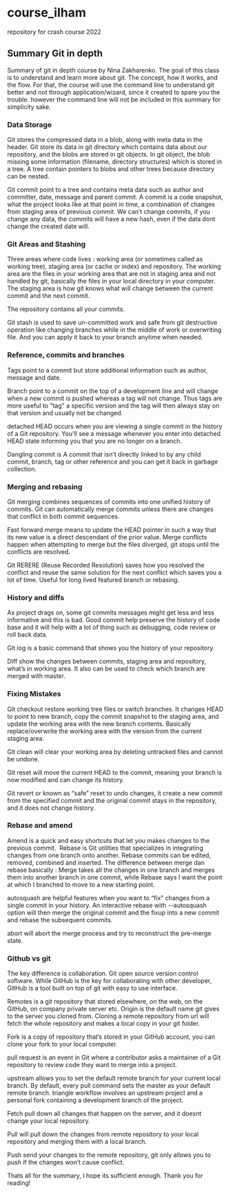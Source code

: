 # course_ilham
repository for crash course 2022

<h2>Summary Git in depth</h2>

Summary of git in depth course by Nina Zakharenko.
The goal of this class is to understand and learn more about git. The concept, how it works, and the flow. For that, the course will use the command line to understand git better and not through application/wizard, since it created to spare you the trouble. however the command line will not be included in this summary for simplicity sake.

<h3>Data Storage</h3>
<p>Git stores the compressed data in a blob, along with meta data in the header. Git store its data in git directory which contains data about our repository, and the blobs are stored in git objects. In git object, the blob missing some information (filename, directory structures) which is stored in a tree. A tree contain pointers to blobs and other trees because directory can be nested.</p>
<p>Git commit point to a tree and contains meta data such as author and committer, date, message and parent commit. A commit is a code snapshot, what the project looks like at that point in time, a combination of changes from staging area of previous commit. We can’t change commits, if you change any data, the commits will have a new hash, even if the data dont change the created date will.</p>

<h3>Git Areas and Stashing</h3>
<p>Three areas where code lives : working area (or sometimes called as working tree), staging area (or cache or index) and repository. The working area are the files in your working area that are not in staging area and not handled by git, basically the files in your local directory in your computer. The staging area is how git knows what will change between the current commit and the next commit.</p>
<p>The repository contains all your commits.</p>
<p>Git stash is used to save un-committed work and safe from git destructive operation like changing branches while in the middle of work or overwriting file. And you can apply it back to your branch anytime when needed.</p>

<h3>Reference, commits and branches</h3>
<p>Tags point to a commit but store additional information such as author, message and date.</p>
<p>Branch  point to a commit on the top of a development line and will change when a new commit is pushed whereas a tag will not change. Thus tags are more useful to "tag" a specific version and the tag will then always stay on that version and usually not be changed.</p>
<p>detached HEAD occurs when you are viewing a single commit in the history of a Git repository. You'll see a message whenever you enter into detached HEAD state informing you that you are no longer on a branch.</p>
<p>Dangling commit is A commit that isn't directly linked to by any child commit, branch, tag or other reference and you can get it back in garbage collection.</p>

<h3>Merging and rebasing</h3>
<p>Git merging combines sequences of commits into one unified history of commits. Git can automatically merge commits unless there are changes that conflict in both commit sequences.</p>
<p>Fast forward merge means to update the HEAD pointer in such a way that its new value is a direct descendant of the prior value. Merge conflicts happen when attempting to merge but the files diverged, git stops until the conflicts are resolved.</p>
<p>Git RERERE (Reuse Recorded Resolution) saves how you resolved the conflict and reuse the same solution for the next conflict which saves you a lot of time. Useful for long lived featured branch or rebasing.</p>

<h3>History and diffs</h3>
<p>As project drags on, some git commits messages might get less and less informative and this is bad. Good commit help preserve the history of code base and it will help with a lot of thing such as debugging, code review or roll back data.</p>
<p>Git log is a basic command that shows you the history of your repository.</p>
<p>Diff show the changes between commits, staging area and repository, what’s in working area. It also can be used to check which branch are merged with master.</p>

<h3>Fixing Mistakes</h3>
<p>Git checkout restore working tree files or switch branches. It changes HEAD to point to new branch, copy the commit snapshot to the staging area, and update the working area with the new branch contents. Basically replace/overwrite the working area with the version from the current staging area.</p>
<p>Git clean will clear your working area by deleting untracked files and cannot be undone.</p>
<p>Git reset will move the current HEAD to the commit, meaning your branch is now modified and can change its history.</p>
<p>Git revert or known as “safe” reset to undo changes, it create a new commit from the specified commit and the original commit stays in the repository, and it does not change history.</p>

<h3>Rebase and amend</h3>
<p>Amend is a quick and easy shortcuts that let you makes changes to the previous commit.  Rebase is Git utilities that specializes in integrating changes from one branch onto another. Rebase commits can be edited, removed, combined and inserted. The difference between merge dan rebase basically : Merge takes all the changes in one branch and merges them into another branch in one commit, while Rebase says I want the point at which I branched to move to a new starting point.</p>
<p>autosquash are helpful features when you want to “fix” changes from a single commit in your history. An interactive rebase with --autosquash option will then merge the original commit and the fixup into a new commit and rebase the subsequent commits.</p>
<p>abort will abort the merge process and try to reconstruct the pre-merge state.</p>

<h3>Github vs git</h3>
<p>The key difference is collaboration. Git open source version control software. While GitHub is the key for collaborating with other developer, GitHub is a tool built on top of git with easy to use interface.</p>
<p>Remotes is a git repository that stored elsewhere, on the web, on the GitHub, on company private server etc. Origin is the default name git gives to the server you cloned from. Cloning a remote repository from url will fetch the whole repository and makes a local copy in your git folder.</p>
<p>Fork is a copy of repository that’s stored in your GitHub account, you can clone your fork to your local computer.</p>
<p>pull request is an event in Git where a contributor asks a maintainer of a Git repository to review code they want to merge into a project.<p>
<p>upstream allows you to set the default remote branch for your current local branch. By default, every pull command sets the master as your default remote branch.
triangle workflow involves an upstream project and a personal fork containing a development branch of the project.</p>
<p>Fetch pull down all changes that happen on the server, and it doesnt change your local repository.</p>
<p>Pull will pull down the changes from remote repository to your local repository and merging them with a local branch.</p>
<p>Push send your changes to the remote repository, git only allows you to push if the changes won’t cause conflict.</p>

Thats all for the summary, I hope its sufficient enough. Thank you for reading!

